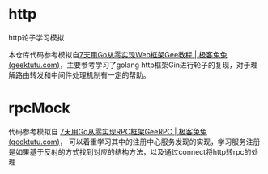 # http
http轮子学习模拟

本仓库代码参考模拟自[7天用Go从零实现Web框架Gee教程 | 极客兔兔 (geektutu.com)](https://geektutu.com/post/gee.html)，主要参考学习了golang http框架Gin进行轮子的复现，对于理解路由转发和中间件处理机制有一定的帮助。

# rpcMock

代码参考模拟自 [7天用Go从零实现RPC框架GeeRPC | 极客兔兔 (geektutu.com)](https://geektutu.com/post/geerpc.html)， 可以着重学习其中的注册中心服务发现的实现，学习服务注册是如果基于反射的方式找到对应的结构方法，以及通过connect将http转rpc的处理
